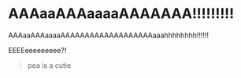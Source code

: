 # AAAaaAAAaaaaAAAAAAA!!!!!!!!!

AAAaaAAAaaaaAAAAAAAAAAAAAAAAAAAaaahhhhhhhh!!!!!!

EEEEeeeeeeeee?!

> pea is a cutie
